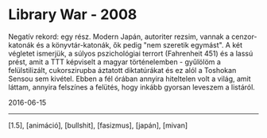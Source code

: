 # Library War - 2008

Negatív rekord: egy rész. Modern Japán, autoriter rezsim, vannak a cenzor-katonák és a könyvtár-katonák, ők pedig "nem szeretik egymást". A két végletet ismerjük, a súlyos pszichológiai terrort (Fahrenheit 451) és a lassú prést, amit a TTT képviselt a magyar történelemben - gyűlölöm a felülstilizált, cukorszirupba áztatott diktatúrákat és ez alól a&nbsp;Toshokan Sensou sem kivétel. Ebben a fél órában annyira hiteltelen volt a világ, amit láttam, annyira felszínes a felütés, hogy inkább gyorsan leveszem a listáról.

2016-06-15 

----

[1.5], [animáció], [bullshit], [fasizmus], [japán], [mivan]